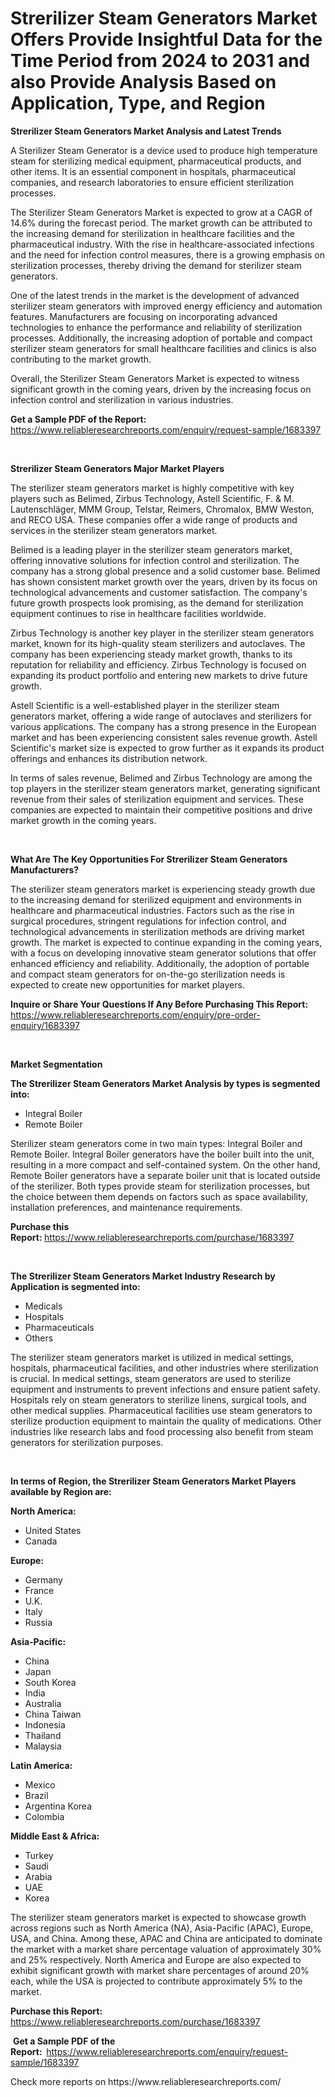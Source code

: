 <p><h1>Strerilizer Steam Generators Market Offers Provide Insightful Data for the Time Period from 2024 to 2031 and also Provide Analysis Based on Application, Type, and Region</h1></p><p><strong>Strerilizer Steam Generators Market Analysis and Latest Trends</strong></p>
<p><p>A Sterilizer Steam Generator is a device used to produce high temperature steam for sterilizing medical equipment, pharmaceutical products, and other items. It is an essential component in hospitals, pharmaceutical companies, and research laboratories to ensure efficient sterilization processes.</p><p>The Sterilizer Steam Generators Market is expected to grow at a CAGR of 14.6% during the forecast period. The market growth can be attributed to the increasing demand for sterilization in healthcare facilities and the pharmaceutical industry. With the rise in healthcare-associated infections and the need for infection control measures, there is a growing emphasis on sterilization processes, thereby driving the demand for sterilizer steam generators.</p><p>One of the latest trends in the market is the development of advanced sterilizer steam generators with improved energy efficiency and automation features. Manufacturers are focusing on incorporating advanced technologies to enhance the performance and reliability of sterilization processes. Additionally, the increasing adoption of portable and compact sterilizer steam generators for small healthcare facilities and clinics is also contributing to the market growth.</p><p>Overall, the Sterilizer Steam Generators Market is expected to witness significant growth in the coming years, driven by the increasing focus on infection control and sterilization in various industries.</p></p>
<p><strong>Get a Sample PDF of the Report:&nbsp;</strong> <a href="https://www.reliableresearchreports.com/enquiry/request-sample/1683397">https://www.reliableresearchreports.com/enquiry/request-sample/1683397</a></p>
<p>&nbsp;</p>
<p><strong>Strerilizer Steam Generators Major Market Players</strong></p>
<p><p>The sterilizer steam generators market is highly competitive with key players such as Belimed, Zirbus Technology, Astell Scientific, F. & M. Lautenschläger, MMM Group, Telstar, Reimers, Chromalox, BMW Weston, and RECO USA. These companies offer a wide range of products and services in the sterilizer steam generators market.</p><p>Belimed is a leading player in the sterilizer steam generators market, offering innovative solutions for infection control and sterilization. The company has a strong global presence and a solid customer base. Belimed has shown consistent market growth over the years, driven by its focus on technological advancements and customer satisfaction. The company's future growth prospects look promising, as the demand for sterilization equipment continues to rise in healthcare facilities worldwide.</p><p>Zirbus Technology is another key player in the sterilizer steam generators market, known for its high-quality steam sterilizers and autoclaves. The company has been experiencing steady market growth, thanks to its reputation for reliability and efficiency. Zirbus Technology is focused on expanding its product portfolio and entering new markets to drive future growth.</p><p>Astell Scientific is a well-established player in the sterilizer steam generators market, offering a wide range of autoclaves and sterilizers for various applications. The company has a strong presence in the European market and has been experiencing consistent sales revenue growth. Astell Scientific's market size is expected to grow further as it expands its product offerings and enhances its distribution network.</p><p>In terms of sales revenue, Belimed and Zirbus Technology are among the top players in the sterilizer steam generators market, generating significant revenue from their sales of sterilization equipment and services. These companies are expected to maintain their competitive positions and drive market growth in the coming years.</p></p>
<p>&nbsp;</p>
<p><strong>What Are The Key Opportunities For Strerilizer Steam Generators Manufacturers?</strong></p>
<p><p>The sterilizer steam generators market is experiencing steady growth due to the increasing demand for sterilized equipment and environments in healthcare and pharmaceutical industries. Factors such as the rise in surgical procedures, stringent regulations for infection control, and technological advancements in sterilization methods are driving market growth. The market is expected to continue expanding in the coming years, with a focus on developing innovative steam generator solutions that offer enhanced efficiency and reliability. Additionally, the adoption of portable and compact steam generators for on-the-go sterilization needs is expected to create new opportunities for market players.</p></p>
<p><strong>Inquire or Share Your Questions If Any Before Purchasing This Report:</strong> <a href="https://www.reliableresearchreports.com/enquiry/pre-order-enquiry/1683397">https://www.reliableresearchreports.com/enquiry/pre-order-enquiry/1683397</a></p>
<p>&nbsp;</p>
<p><strong>Market Segmentation</strong></p>
<p><strong>The Strerilizer Steam Generators Market Analysis by types is segmented into:</strong></p>
<p><ul><li>Integral Boiler</li><li>Remote Boiler</li></ul></p>
<p><p>Sterilizer steam generators come in two main types: Integral Boiler and Remote Boiler. Integral Boiler generators have the boiler built into the unit, resulting in a more compact and self-contained system. On the other hand, Remote Boiler generators have a separate boiler unit that is located outside of the sterilizer. Both types provide steam for sterilization processes, but the choice between them depends on factors such as space availability, installation preferences, and maintenance requirements.</p></p>
<p><strong>Purchase this Report:&nbsp;</strong><a href="https://www.reliableresearchreports.com/purchase/1683397">https://www.reliableresearchreports.com/purchase/1683397</a></p>
<p>&nbsp;</p>
<p><strong>The Strerilizer Steam Generators Market Industry Research by Application is segmented into:</strong></p>
<p><ul><li>Medicals</li><li>Hospitals</li><li>Pharmaceuticals</li><li>Others</li></ul></p>
<p><p>The sterilizer steam generators market is utilized in medical settings, hospitals, pharmaceutical facilities, and other industries where sterilization is crucial. In medical settings, steam generators are used to sterilize equipment and instruments to prevent infections and ensure patient safety. Hospitals rely on steam generators to sterilize linens, surgical tools, and other medical supplies. Pharmaceutical facilities use steam generators to sterilize production equipment to maintain the quality of medications. Other industries like research labs and food processing also benefit from steam generators for sterilization purposes.</p></p>
<p>&nbsp;</p>
<p><strong>In terms of Region, the Strerilizer Steam Generators Market Players available by Region are:</strong></p>
<p>
    <p> <strong> North America: </strong>
        <ul>
            <li>United States</li>
            <li>Canada</li>
        </ul>
        </p> 
    <p> <strong> Europe: </strong>
        <ul>
            <li>Germany</li>
            <li>France</li>
            <li>U.K.</li>
            <li>Italy</li>
            <li>Russia</li>
        </ul>
        </p> 
    <p> <strong> Asia-Pacific: </strong>
        <ul>
            <li>China</li>
            <li>Japan</li>
            <li>South Korea</li>
            <li>India</li>
            <li>Australia</li>
            <li>China Taiwan</li>
            <li>Indonesia</li>
            <li>Thailand</li>
            <li>Malaysia</li>
        </ul>
        </p> 
    <p> <strong> Latin America: </strong>
        <ul>
            <li>Mexico</li>
            <li>Brazil</li>
            <li>Argentina Korea</li>
            <li>Colombia</li>
        </ul>
        </p> 
    <p> <strong> Middle East & Africa: </strong>
        <ul>
            <li>Turkey</li>
            <li>Saudi</li>
            <li>Arabia</li>
            <li>UAE</li>
            <li>Korea</li>
        </ul>
    </p>
    </p>
<p><p>The sterilizer steam generators market is expected to showcase growth across regions such as North America (NA), Asia-Pacific (APAC), Europe, USA, and China. Among these, APAC and China are anticipated to dominate the market with a market share percentage valuation of approximately 30% and 25% respectively. North America and Europe are also expected to exhibit significant growth with market share percentages of around 20% each, while the USA is projected to contribute approximately 5% to the market.</p></p>
<p><strong>Purchase this Report: </strong><a href="https://www.reliableresearchreports.com/purchase/1683397">https://www.reliableresearchreports.com/purchase/1683397</a></p>
<p>&nbsp;<strong>Get a Sample PDF of the Report:&nbsp;&nbsp;</strong><a href="https://www.reliableresearchreports.com/enquiry/request-sample/1683397">https://www.reliableresearchreports.com/enquiry/request-sample/1683397</a></p>
<p><strong></strong></p>
<p>Check more reports on https://www.reliableresearchreports.com/</p>